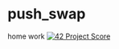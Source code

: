 # push_swap
home work
[![42 Project Score](https://42-project-badge.glitch.me/users/kdi-noce/project/PUSH_SWAP)](https://github.com/ricardoreves/42-project-badge)

